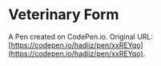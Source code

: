 # Veterinary Form

A Pen created on CodePen.io. Original URL: [https://codepen.io/hadiiz/pen/xxREYqo](https://codepen.io/hadiiz/pen/xxREYqo).


